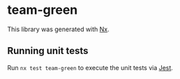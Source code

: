 # team-green

This library was generated with [Nx](https://nx.dev).

## Running unit tests

Run `nx test team-green` to execute the unit tests via [Jest](https://jestjs.io).
